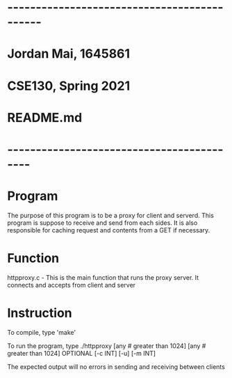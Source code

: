 # --------------------------------------------
# Jordan Mai, 1645861
# CSE130, Spring 2021
# README.md
# ------------------------------------------

# Program

The purpose of this program is to be a proxy for client and serverd. This program is suppose to receive and send from each sides. It is also responsible for caching request and contents from a GET if necessary.

# Function

httpproxy.c - This is the main function that runs the proxy server. It connects and accepts from client and server

# Instruction

To compile, type 'make'

To run the program, type ./httpproxy [any # greater than 1024] [any # greater than 1024] OPTIONAL [-c INT] [-u] [-m INT]

The expected output will no errors in sending and receiving between clients
